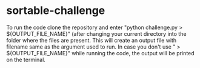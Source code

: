 # sortable-challenge
To run the code clone the repository and enter "python challenge.py > ${OUTPUT_FILE_NAME}" (after changing your current directory into the folder where the files are present. This will create an output file with filename same as the argument used to run.
In case you don't use " > ${OUTPUT_FILE_NAME}" while running the code, the output will be printed on the terminal.
